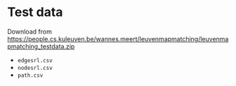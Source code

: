 Test data
=========

Download from https://people.cs.kuleuven.be/wannes.meert/leuvenmapmatching/leuvenmapmatching_testdata.zip

- `edgesrl.csv`
- `nodesrl.csv`
- `path.csv`

